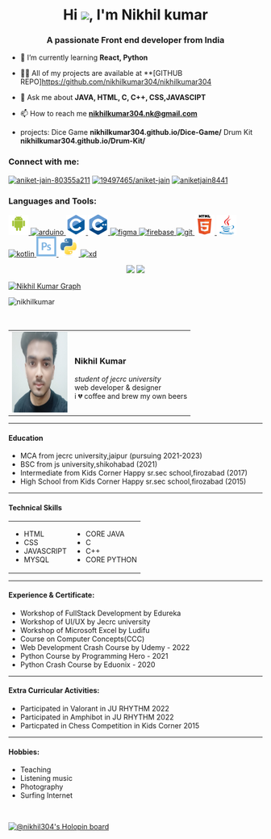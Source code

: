 <h1 align="center">Hi <img src="https://raw.githubusercontent.com/MartinHeinz/MartinHeinz/master/wave.gif" width="30px">, I'm Nikhil kumar</h1>
<h3 align="center">A passionate Front end developer from India</h3>
   
<p align="left">

- 🌱 I’m currently learning **React, Python**

- 👨‍💻 All of my projects are available at **[GITHUB REPO]https://github.com/nikhilkumar304/nikhilkumar304

- 💬 Ask me about **JAVA, HTML, C, C++, CSS,JAVASCIPT**

- 📫 How to reach me **nikhilkumar304.nk@gmail.com**
- projects: Dice Game **nikhilkumar304.github.io/Dice-Game/**
            Drum Kit **nikhilkumar304.github.io/Drum-Kit/**
</p>

<h3 align="left">Connect with me:</h3>
<p align="left">
<a href="https://linkedin.com/in/nikhil-kumar-423372227" target="blank"><img align="center" src="https://raw.githubusercontent.com/rahuldkjain/github-profile-readme-generator/master/src/images/icons/Social/linked-in-alt.svg" alt="aniket-jain-80355a211" height="30" width="40" /></a>
<a href="https://stackoverflow.com/users/20266360/nikhil-kumar" target="blank"><img align="center" src="https://raw.githubusercontent.com/rahuldkjain/github-profile-readme-generator/master/src/images/icons/Social/stack-overflow.svg" alt="19497465/aniket-jain" height="30" width="40" /></a>
<a href="https://www.hackerrank.com/aniketjain8441" target="blank"><img align="center" src="https://raw.githubusercontent.com/rahuldkjain/github-profile-readme-generator/master/src/images/icons/Social/hackerrank.svg" alt="aniketjain8441" height="30" width="40" /></a>
</p>

<h3 align="left">Languages and Tools:</h3>
<p align="left"> <a href="https://developer.android.com" target="_blank" rel="noreferrer"> <img src="https://raw.githubusercontent.com/devicons/devicon/master/icons/android/android-original-wordmark.svg" alt="android" width="40" height="40"/> </a> <a href="https://www.arduino.cc/" target="_blank" rel="noreferrer"> <img src="https://cdn.worldvectorlogo.com/logos/arduino-1.svg" alt="arduino" width="40" height="40"/> </a> <a href="https://www.cprogramming.com/" target="_blank" rel="noreferrer"> <img src="https://raw.githubusercontent.com/devicons/devicon/master/icons/c/c-original.svg" alt="c" width="40" height="40"/> </a> <a href="https://www.w3schools.com/cpp/" target="_blank" rel="noreferrer"> <img src="https://raw.githubusercontent.com/devicons/devicon/master/icons/cplusplus/cplusplus-original.svg" alt="cplusplus" width="40" height="40"/> </a> <a href="https://www.figma.com/" target="_blank" rel="noreferrer"> <img src="https://www.vectorlogo.zone/logos/figma/figma-icon.svg" alt="figma" width="40" height="40"/> </a> <a href="https://firebase.google.com/" target="_blank" rel="noreferrer"> <img src="https://www.vectorlogo.zone/logos/firebase/firebase-icon.svg" alt="firebase" width="40" height="40"/> </a> <a href="https://git-scm.com/" target="_blank" rel="noreferrer"> <img src="https://www.vectorlogo.zone/logos/git-scm/git-scm-icon.svg" alt="git" width="40" height="40"/> </a> <a href="https://www.w3.org/html/" target="_blank" rel="noreferrer"> <img src="https://raw.githubusercontent.com/devicons/devicon/master/icons/html5/html5-original-wordmark.svg" alt="html5" width="40" height="40"/> </a> <a href="https://www.java.com" target="_blank" rel="noreferrer"> <img src="https://raw.githubusercontent.com/devicons/devicon/master/icons/java/java-original.svg" alt="java" width="40" height="40"/> </a> <a href="https://kotlinlang.org" target="_blank" rel="noreferrer"> <img src="https://www.vectorlogo.zone/logos/kotlinlang/kotlinlang-icon.svg" alt="kotlin" width="40" height="40"/> </a> <a href="https://www.photoshop.com/en" target="_blank" rel="noreferrer"> <img src="https://raw.githubusercontent.com/devicons/devicon/master/icons/photoshop/photoshop-line.svg" alt="photoshop" width="40" height="40"/> </a> <a href="https://www.python.org" target="_blank" rel="noreferrer"> <img src="https://raw.githubusercontent.com/devicons/devicon/master/icons/python/python-original.svg" alt="python" width="40" height="40"/> </a> <a href="https://www.adobe.com/products/xd.html" target="_blank" rel="noreferrer"> <img src="https://cdn.worldvectorlogo.com/logos/adobe-xd.svg" alt="xd" width="40" height="40"/> </a> </p>

<p align="center">
  <img src="https://raw.githubusercontent.com/nikhilkumar304/github-stats-transparent/master/generated/languages.svg#gh-light-mode-only" />
 <!-- <img src="https://cdn.dribbble.com/users/730703/screenshots/6581243/avento.gif" width="250" alt="coding"/> -->
  <img src="https://raw.githubusercontent.com/nikhilkumar304/github-stats-transparent/master/generated/overview.svg#gh-light-mode-only" />
</p>


[![Nikhil Kumar Graph](https://activity-graph.herokuapp.com/graph?username=nikhilkumar304&theme=nord&area=true)](https://activity-graph.herokuapp.com/graph?username=nikhilkumar304&theme=nord&area=true)



<p><a href="https://www.buymeacoffee.com/nikhilkuma1?new=1"><img align="left" src="https://cdn.buymeacoffee.com/buttons/v2/default-yellow.png" height="50" width="210" alt="nikhilkumar" /></a></p><br><br>

<br>

<!DOCTYPE html>
<html lang="en">
<head>
    <meta charset="UTF-8">
    <meta http-equiv="X-UA-Compatible" content="IE=edge">
    <meta name="viewport" content="width=device-width, initial-scale=1.0">
</head>
<body id="body">
    <table>
        <tr>
            <td>
                <img id ="img" src="Profile2.jpg" alt="image"  style="width:110px; height:160px;">
            </td>
            <td>
                <h3>Nikhil Kumar</h3>
                <em>student of jecrc university</em><br>
               web developer & designer<br> 
               i 💔 coffee and brew my own beers
            </td>
        </tr>
    </table>
    <hr class="hr">
    <h4>Education</h4>
    <ul>
        <li>MCA from jecrc university,jaipur                (pursuing 2021-2023)</li>
        <li>BSC from js university,shikohabad               (2021)</li>
        <li>Intermediate from Kids Corner Happy sr.sec school,firozabad             (2017)</li>
        <li>High School from Kids Corner Happy sr.sec school,firozabad              (2015)</li>
    </ul>
    <hr class="hr">
    <h4>Technical Skills</h4>
    <table class="technical-section">
        <tr class="technical-tr">
            <td class="technical-td">
                <ul>
                   <li>HTML</li>
                   <li>CSS</li>
                   <li>JAVASCRIPT</li>
                   <li>MYSQL</li> 
                </ul>
            </td>
            <td class="technical-td">
                <ul>
                   <li>CORE JAVA</li>
                   <li>C</li>
                   <li>C++</li> 
                   <li>CORE PYTHON</li> 
                </ul>
            </td>
        </tr>
    </table>
    <hr class="hr">
    <h4>Experience & Certificate:</h4>
        <ul class="experience-td">
           <li>Workshop of FullStack Development by Edureka</li>
           <li>Workshop of UI/UX by Jecrc university</li>
           <li>Workshop of Microsoft Excel by Ludifu</li>
           <li>Course on Computer Concepts(CCC)</li> 
           <li>Web Development Crash Course by Udemy - 2022</li> 
           <li>Python Course by Programming Hero - 2021</li> 
           <li>Python Crash Course by Eduonix - 2020</li> 
        </ul>
    <hr class="hr">
    <h4>Extra Curricular Activities:</h4>
       <ul class="ExtraCCA">
          <li>Participated in Valorant in JU RHYTHM 2022</li>
          <li>Participated in Amphibot in JU RHYTHM 2022</li>
          <li>Particpated in Chess Competition in Kids Corner 2015</li>
       </ul>
    <hr class="hr">  
    <h4>Hobbies:</h4>
       <ul class="hobbies">
          <li>Teaching</li>
          <li>Listening music</li>
          <li>Photography</li>
          <li>Surfing Internet</li>
       </ul>
  <br>
  
</body>
</html>

[![@nikhil304's Holopin board](https://holopin.me/nikhil304)](https://holopin.io/@nikhil304)

